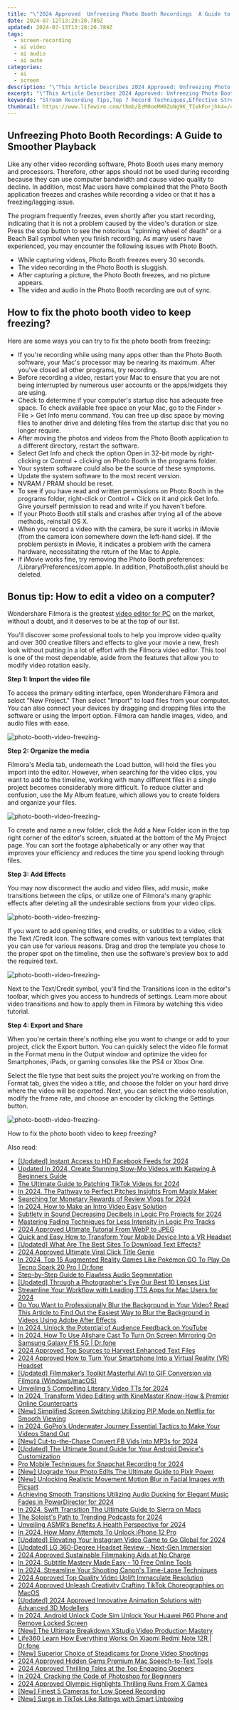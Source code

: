 ```yaml
---
title: "\"2024 Approved  Unfreezing Photo Booth Recordings  A Guide to Smoother Playback\""
date: 2024-07-12T13:28:20.789Z
updated: 2024-07-13T13:28:20.789Z
tags: 
  - screen-recording
  - ai video
  - ai audio
  - ai auto
categories: 
  - ai
  - screen
description: "\"This Article Describes 2024 Approved: Unfreezing Photo Booth Recordings: A Guide to Smoother Playback\""
excerpt: "\"This Article Describes 2024 Approved: Unfreezing Photo Booth Recordings: A Guide to Smoother Playback\""
keywords: "Stream Recording Tips,Top 7 Record Techniques,Effective Stream Capture,Guide to Audio Streams,Best Streaming Methods,Recording Live Broadcasts,Optimal Streaming Approaches"
thumbnail: https://www.lifewire.com/thmb/EzM0oeMH9ZuNg9K_TIekForjhk4=/400x300/filters:no_upscale():max_bytes(150000):strip_icc()/GettyImages-902220788-0b8a7714bcb44ac7b32884102030d4a1.jpg
---
```


## Unfreezing Photo Booth Recordings: A Guide to Smoother Playback

Like any other video recording software, Photo Booth uses many memory and processors. Therefore, other apps should not be used during recording because they can use computer bandwidth and cause video quality to decline. In addition, most Mac users have complained that the Photo Booth application freezes and crashes while recording a video or that it has a freezing/lagging issue.

The program frequently freezes, even shortly after you start recording, indicating that it is not a problem caused by the video's duration or size. Press the stop button to see the notorious "spinning wheel of death" or a Beach Ball symbol when you finish recording. As many users have experienced, you may encounter the following issues with Photo Booth.

* While capturing videos, Photo Booth freezes every 30 seconds.
* The video recording in the Photo Booth is sluggish.
* After capturing a picture, the Photo Booth freezes, and no picture appears.
* The video and audio in the Photo Booth recording are out of sync.

## How to fix the photo booth video to keep freezing?

Here are some ways you can try to fix the photo booth from freezing:

* If you're recording while using many apps other than the Photo Booth software, your Mac's processor may be nearing its maximum. After you've closed all other programs, try recording.
* Before recording a video, restart your Mac to ensure that you are not being interrupted by numerous user accounts or the apps/widgets they are using.
* Check to determine if your computer's startup disc has adequate free space. To check available free space on your Mac, go to the Finder > File > Get Info menu command. You can free up disc space by moving files to another drive and deleting files from the startup disc that you no longer require.
* After moving the photos and videos from the Photo Booth application to a different directory, restart the software.
* Select Get Info and check the option Open in 32-bit mode by right-clicking or Control + clicking on Photo Booth in the programs folder.
* Your system software could also be the source of these symptoms.
* Update the system software to the most recent version.
* NVRAM / PRAM should be reset.
* To see if you have read and written permissions on Photo Booth in the programs folder, right-click or Control + Click on it and pick Get Info. Give yourself permission to read and write if you haven't before.
* If your Photo Booth still stalls and crashes after trying all of the above methods, reinstall OS X.
* When you record a video with the camera, be sure it works in iMovie (from the camera icon somewhere down the left-hand side). If the problem persists in iMovie, it indicates a problem with the camera hardware, necessitating the return of the Mac to Apple.
* If iMovie works fine, try removing the Photo Booth preferences: /Library/Preferences/com.apple. In addition, PhotoBooth.plist should be deleted.

## Bonus tip: How to edit a video on a computer?

Wondershare Filmora is the greatest [video editor for PC](https://tools.techidaily.com/wondershare/filmora/download/) on the market, without a doubt, and it deserves to be at the top of our list.

You'll discover some professional tools to help you improve video quality and over 300 creative filters and effects to give your movie a new, fresh look without putting in a lot of effort with the Filmora video editor. This tool is one of the most dependable, aside from the features that allow you to modify video rotation easily.

**Step 1: Import the video file**

To access the primary editing interface, open Wondershare Filmora and select "New Project." Then select "Import" to load files from your computer. You can also connect your devices by dragging and dropping files into the software or using the Import option. Filmora can handle images, video, and audio files with ease.

![photo-booth-video-freezing-](https://images.wondershare.com/filmora/article-images/2022/05/photo-booth-video-freezing-1.jpg)

**Step 2: Organize the media**

Filmora's Media tab, underneath the Load button, will hold the files you import into the editor. However, when searching for the video clips, you want to add to the timeline, working with many different files in a single project becomes considerably more difficult. To reduce clutter and confusion, use the My Album feature, which allows you to create folders and organize your files.

![photo-booth-video-freezing-](https://images.wondershare.com/filmora/article-images/2022/05/photo-booth-video-freezing-2.jpg)

To create and name a new folder, click the Add a New Folder icon in the top right corner of the editor's screen, situated at the bottom of the My Project page. You can sort the footage alphabetically or any other way that improves your efficiency and reduces the time you spend looking through files.

**Step 3: Add Effects**

You may now disconnect the audio and video files, add music, make transitions between the clips, or utilize one of Filmora's many graphic effects after deleting all the undesirable sections from your video clips.

![photo-booth-video-freezing-](https://images.wondershare.com/filmora/article-images/2022/05/photo-booth-video-freezing-3.jpg)

If you want to add opening titles, end credits, or subtitles to a video, click the Text /Credit icon. The software comes with various text templates that you can use for various reasons. Drag and drop the template you chose to the proper spot on the timeline, then use the software's preview box to add the required text.

![photo-booth-video-freezing-](https://images.wondershare.com/filmora/article-images/2022/05/photo-booth-video-freezing-4.jpg)

Next to the Text/Credit symbol, you'll find the Transitions icon in the editor's toolbar, which gives you access to hundreds of settings. Learn more about video transitions and how to apply them in Filmora by watching this video tutorial.

**Step 4: Export and Share**

When you're certain there's nothing else you want to change or add to your project, click the Export button. You can quickly select the video file format in the Format menu in the Output window and optimize the video for Smartphones, iPads, or gaming consoles like the PS4 or Xbox One.

Select the file type that best suits the project you're working on from the Format tab, gives the video a title, and choose the folder on your hard drive where the video will be exported. Next, you can select the video resolution, modify the frame rate, and choose an encoder by clicking the Settings button.

![photo-booth-video-freezing-](https://images.wondershare.com/filmora/article-images/2022/05/photo-booth-video-freezing-5.jpg)

How to fix the photo booth video to keep freezing?


<ins class="adsbygoogle"
     style="display:block"
     data-ad-format="autorelaxed"
     data-ad-client="ca-pub-7571918770474297"
     data-ad-slot="1223367746"></ins>

<ins class="adsbygoogle"
     style="display:block"
     data-ad-format="autorelaxed"
     data-ad-client="ca-pub-7571918770474297"
     data-ad-slot="1223367746"></ins>



<ins class="adsbygoogle"
     style="display:block"
     data-ad-client="ca-pub-7571918770474297"
     data-ad-slot="8358498916"
     data-ad-format="auto"
     data-full-width-responsive="true"></ins>






<span class="atpl-alsoreadstyle">Also read:</span>
<div><ul>
<li><a href="https://facebook-video-files.techidaily.com/updated-instant-access-to-hd-facebook-feeds-for-2024/"><u>[Updated] Instant Access to HD Facebook Feeds for 2024</u></a></li>
<li><a href="https://ai-video-tools.techidaily.com/updated-in-2024-create-stunning-slow-mo-videos-with-kapwing-a-beginners-guide/"><u>Updated In 2024, Create Stunning Slow-Mo Videos with Kapwing A Beginners Guide</u></a></li>
<li><a href="https://tiktok-clips.techidaily.com/the-ultimate-guide-to-patching-tiktok-videos-for-2024/"><u>The Ultimate Guide to Patching TikTok Videos for 2024</u></a></li>
<li><a href="https://some-tips.techidaily.com/in-2024-the-pathway-to-perfect-pitches-insights-from-magix-maker/"><u>In 2024, The Pathway to Perfect Pitches  Insights From Magix Maker</u></a></li>
<li><a href="https://extra-support.techidaily.com/searching-for-monetary-rewards-of-review-vlogs-for-2024/"><u>Searching for Monetary Rewards of Review Vlogs for 2024</u></a></li>
<li><a href="https://ai-editing-video.techidaily.com/in-2024-how-to-make-an-intro-video-easy-solution/"><u>In 2024, How to Make an Intro Video Easy Solution</u></a></li>
<li><a href="https://some-tips.techidaily.com/subtlety-in-sound-decreasing-decibels-in-logic-pro-projects-for-2024/"><u>Subtlety in Sound  Decreasing Decibels in Logic Pro Projects for 2024</u></a></li>
<li><a href="https://fox-blue.techidaily.com/mastering-fading-techniques-for-less-intensity-in-logic-pro-tracks/"><u>Mastering Fading Techniques for Less Intensity in Logic Pro Tracks</u></a></li>
<li><a href="https://some-tips.techidaily.com/2024-approved-ultimate-tutorial-from-webp-to-jpeg/"><u>2024 Approved  Ultimate Tutorial  From WebP to JPEG</u></a></li>
<li><a href="https://fox-cloud.techidaily.com/quick-and-easy-how-to-transform-your-mobile-device-into-a-vr-headset/"><u>Quick and Easy  How to Transform Your Mobile Device Into a VR Headset</u></a></li>
<li><a href="https://some-tips.techidaily.com/updated-what-are-the-best-sites-to-download-text-effects/"><u>[Updated] What Are The Best Sites To Download Text Effects?</u></a></li>
<li><a href="https://some-tips.techidaily.com/2024-approved-ultimate-viral-click-title-genie/"><u>2024 Approved  Ultimate Viral Click Title Genie</u></a></li>
<li><a href="https://pokemon-go-android.techidaily.com/in-2024-top-15-augmented-reality-games-like-pokemon-go-to-play-on-tecno-spark-20-pro-drfone-by-drfone-virtual-android/"><u>In 2024, Top 15 Augmented Reality Games Like Pokémon GO To Play On Tecno Spark 20 Pro | Dr.fone</u></a></li>
<li><a href="https://extra-resources.techidaily.com/step-by-step-guide-to-flawless-audio-segmentation/"><u>Step-by-Step Guide to Flawless Audio Segmentation</u></a></li>
<li><a href="https://some-tips.techidaily.com/updated-through-a-photographers-eye-our-best-10-lenses-list/"><u>[Updated] Through a Photographer's Eye  Our Best 10 Lenses List</u></a></li>
<li><a href="https://some-tips.techidaily.com/streamline-your-workflow-with-leading-tts-apps-for-mac-users-for-2024/"><u>Streamline Your Workflow with Leading TTS Apps for Mac Users for 2024</u></a></li>
<li><a href="https://ai-editing-video.techidaily.com/do-you-want-to-professionally-blur-the-background-in-your-video-read-this-article-to-find-out-the-easiest-way-to-blur-the-background-in-videos-using-adobe-a/"><u>Do You Want to Professionally Blur the Background in Your Video? Read This Article to Find Out the Easiest Way to Blur the Background in Videos Using Adobe After Effects</u></a></li>
<li><a href="https://some-tips.techidaily.com/in-2024-unlock-the-potential-of-audience-feedback-on-youtube/"><u>In 2024, Unlock the Potential of Audience Feedback on YouTube</u></a></li>
<li><a href="https://screen-mirror.techidaily.com/in-2024-how-to-use-allshare-cast-to-turn-on-screen-mirroring-on-samsung-galaxy-f15-5g-drfone-by-drfone-android/"><u>In 2024, How To Use Allshare Cast To Turn On Screen Mirroring On Samsung Galaxy F15 5G | Dr.fone</u></a></li>
<li><a href="https://some-tips.techidaily.com/2024-approved-top-sources-to-harvest-enhanced-text-files/"><u>2024 Approved  Top Sources to Harvest Enhanced Text Files</u></a></li>
<li><a href="https://some-tips.techidaily.com/2024-approved-how-to-turn-your-smartphone-into-a-virtual-reality-vr-headset/"><u>2024 Approved  How to Turn Your Smartphone Into a Virtual Reality (VR) Headset</u></a></li>
<li><a href="https://fox-links.techidaily.com/updated-filmmakers-toolkit-masterful-avi-to-gif-conversion-via-filmora-windowsmacos/"><u>[Updated] Filmmaker’s Toolkit  Masterful AVI to GIF Conversion via Filmora (Windows/macOS)</u></a></li>
<li><a href="https://some-tips.techidaily.com/unveiling-5-compelling-literary-video-tts-for-2024/"><u>Unveiling 5 Compelling Literary Video TTs for 2024</u></a></li>
<li><a href="https://some-tips.techidaily.com/in-2024-transform-video-editing-with-kinemaster-know-how-and-premier-online-counterparts/"><u>In 2024, Transform Video Editing with KineMaster Know-How & Premier Online Counterparts</u></a></li>
<li><a href="https://some-tips.techidaily.com/new-simplified-screen-switching-utilizing-pip-mode-on-netflix-for-smooth-viewing/"><u>[New] Simplified Screen Switching  Utilizing PIP Mode on Netflix for Smooth Viewing</u></a></li>
<li><a href="https://some-techniques.techidaily.com/in-2024-gopros-underwater-journey-essential-tactics-to-make-your-videos-stand-out/"><u>In 2024, GoPro’s Underwater Journey  Essential Tactics to Make Your Videos Stand Out</u></a></li>
<li><a href="https://facebook-video-recording.techidaily.com/new-cut-to-the-chase-convert-fb-vids-into-mp3s-for-2024/"><u>[New] Cut-to-the-Chase  Convert FB Vids Into MP3s for 2024</u></a></li>
<li><a href="https://some-tips.techidaily.com/updated-the-ultimate-sound-guide-for-your-android-devices-customization/"><u>[Updated] The Ultimate Sound Guide for Your Android Device's Customization</u></a></li>
<li><a href="https://snapchat-videos.techidaily.com/pro-mobile-techniques-for-snapchat-recording-for-2024/"><u>Pro Mobile Techniques for Snapchat Recording for 2024</u></a></li>
<li><a href="https://some-tips.techidaily.com/new-upgrade-your-photo-edits-the-ultimate-guide-to-pixlr-power/"><u>[New] Upgrade Your Photo Edits  The Ultimate Guide to Pixlr Power</u></a></li>
<li><a href="https://some-tips.techidaily.com/new-unlocking-realistic-movement-motion-blur-in-facial-images-with-picsart/"><u>[New] Unlocking Realistic Movement  Motion Blur in Facial Images with Picsart</u></a></li>
<li><a href="https://audio-shaping.techidaily.com/achieving-smooth-transitions-utilizing-audio-ducking-for-elegant-music-fades-in-powerdirector-for-2024/"><u>Achieving Smooth Transitions Utilizing Audio Ducking for Elegant Music Fades in PowerDirector for 2024</u></a></li>
<li><a href="https://some-tips.techidaily.com/in-2024-swift-transition-the-ultimate-guide-to-sierra-on-macs/"><u>In 2024, Swift Transition  The Ultimate Guide to Sierra on Macs</u></a></li>
<li><a href="https://some-tips.techidaily.com/the-soloists-path-to-trending-podcasts-for-2024/"><u>The Soloist's Path to Trending Podcasts for 2024</u></a></li>
<li><a href="https://some-tips.techidaily.com/unveiling-asmrs-benefits-a-health-perspective-for-2024/"><u>Unveiling ASMR’s Benefits  A Health Perspective for 2024</u></a></li>
<li><a href="https://ios-unlock.techidaily.com/in-2024-how-many-attempts-to-unlock-iphone-12-pro-by-drfone-ios/"><u>In 2024, How Many Attempts To Unlock iPhone 12 Pro</u></a></li>
<li><a href="https://instagram-clips.techidaily.com/updated-elevating-your-instagram-video-game-to-go-global-for-2024/"><u>[Updated] Elevating Your Instagram Video Game to Go Global for 2024</u></a></li>
<li><a href="https://some-tips.techidaily.com/updated-lg-360-degree-headset-review-next-gen-immersion/"><u>[Updated] LG 360-Degree Headset Review - Next-Gen Immersion</u></a></li>
<li><a href="https://some-tips.techidaily.com/2024-approved-sustainable-filmmaking-aids-at-no-charge/"><u>2024 Approved  Sustainable Filmmaking Aids at No Charge</u></a></li>
<li><a href="https://some-tips.techidaily.com/in-2024-subtitle-mastery-made-easy-10-free-online-tools/"><u>In 2024, Subtitle Mastery Made Easy - 10 Free Online Tools</u></a></li>
<li><a href="https://some-tips.techidaily.com/in-2024-streamline-your-shooting-canons-time-lapse-techniques/"><u>In 2024, Streamline Your Shooting  Canon's Time-Lapse Techniques</u></a></li>
<li><a href="https://some-tips.techidaily.com/2024-approved-top-quality-video-uplift-immaculate-resolution/"><u>2024 Approved  Top Quality Video Uplift  Immaculate Resolution</u></a></li>
<li><a href="https://tiktok-clips.techidaily.com/2024-approved-unleash-creativity-crafting-tiktok-choreographies-on-macos/"><u>2024 Approved  Unleash Creativity  Crafting TikTok Choreographies on MacOS</u></a></li>
<li><a href="https://fox-cloud.techidaily.com/updated-2024-approved-innovative-animation-solutions-with-advanced-3d-modellers/"><u>[Updated] 2024 Approved  Innovative Animation Solutions with Advanced 3D Modellers</u></a></li>
<li><a href="https://sim-unlock.techidaily.com/in-2024-android-unlock-code-sim-unlock-your-huawei-p60-phone-and-remove-locked-screen-by-drfone-android/"><u>In 2024, Android Unlock Code Sim Unlock Your Huawei P60 Phone and Remove Locked Screen</u></a></li>
<li><a href="https://some-tips.techidaily.com/new-the-ultimate-breakdown-xstudio-video-production-mastery/"><u>[New] The Ultimate Breakdown  XStudio Video Production Mastery</u></a></li>
<li><a href="https://fake-location.techidaily.com/life360-learn-how-everything-works-on-xiaomi-redmi-note-12r-drfone-by-drfone-virtual-android/"><u>Life360 Learn How Everything Works On Xiaomi Redmi Note 12R | Dr.fone</u></a></li>
<li><a href="https://some-tips.techidaily.com/new-superior-choice-of-steadicams-for-drone-video-shootings/"><u>[New] Superior Choice of Steadicams for Drone Video Shootings</u></a></li>
<li><a href="https://some-techniques.techidaily.com/2024-approved-hidden-gems-premium-mac-speech-to-text-tools/"><u>2024 Approved  Hidden Gems  Premium Mac Speech-to-Text Tools</u></a></li>
<li><a href="https://some-tips.techidaily.com/2024-approved-thrilling-tales-at-the-top-engaging-openers/"><u>2024 Approved  Thrilling Tales at the Top  Engaging Openers</u></a></li>
<li><a href="https://fox-http.techidaily.com/in-2024-cracking-the-code-of-photoshop-for-beginners/"><u>In 2024, Cracking the Code of Photoshop for Beginners</u></a></li>
<li><a href="https://some-tips.techidaily.com/2024-approved-olympic-highlights-thrilling-runs-from-x-games/"><u>2024 Approved  Olympic Highlights  Thrilling Runs From X Games</u></a></li>
<li><a href="https://some-techniques.techidaily.com/new-finest-5-cameras-for-low-speed-recording/"><u>[New] Finest 5 Cameras for Low Speed Recording</u></a></li>
<li><a href="https://some-tips.techidaily.com/new-surge-in-tiktok-like-ratings-with-smart-unboxing/"><u>[New] Surge in TikTok Like Ratings with Smart Unboxing</u></a></li>
</ul></div>
